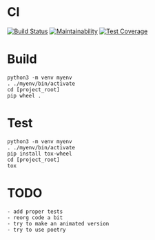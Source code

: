 # CI

[![Build Status](https://travis-ci.com/cfroehli/clusterizator.svg?branch=master)](https://travis-ci.com/cfroehli/clusterizator)
[![Maintainability](https://api.codeclimate.com/v1/badges/a399a2c8b01b1815a65e/maintainability)](https://codeclimate.com/github/cfroehli/clusterizator/maintainability)
[![Test Coverage](https://api.codeclimate.com/v1/badges/a399a2c8b01b1815a65e/test_coverage)](https://codeclimate.com/github/cfroehli/clusterizator/test_coverage)

# Build
    python3 -m venv myenv
    . ./myenv/bin/activate
    cd [project_root] 
    pip wheel .

# Test
    python3 -m venv myenv
    . ./myenv/bin/activate
    pip install tox-wheel
    cd [project_root] 
    tox

# TODO
    - add proper tests
    - reorg code a bit
    - try to make an animated version
    - try to use poetry
